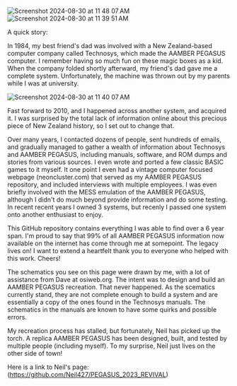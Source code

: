 
![Screenshot 2024-08-30 at 11 48 07 AM](https://github.com/user-attachments/assets/8b26752b-27a8-4d25-861a-bb9b2d95945c)
![Screenshot 2024-08-30 at 11 39 51 AM](https://github.com/user-attachments/assets/9eb25d82-8d87-4b7b-ae82-4e5a692e2aa8)

A quick story:

In 1984, my best friend's dad was involved with a New Zealand-based computer company called Technosys, which made the AAMBER PEGASUS computer. I remember having so much fun on these magic boxes as a kid. When the company folded shortly afterward, my friend's dad gave me a complete system. Unfortunately, the machine was thrown out by my parents while I was at university.

![Screenshot 2024-08-30 at 11 40 07 AM](https://github.com/user-attachments/assets/747b10c9-19d1-4bbf-b244-9aa0462e63c4)


Fast forward to 2010, and I happened across another system, and acquired it. I was surprised by the total lack of information online about this precious piece of New Zealand history, so I set out to change that. 

Over many years, I contacted dozens of people, sent hundreds of emails, and gradually managed to gather a wealth of information about Technosys and AAMBER PEGASUS, including manuals, software, and ROM dumps and stories from various sources. I even wrote and ported a few classic BASIC games to it myself. It one point I even had a vintage computer focused webpage (neoncluster.com) that served as my AAMBER PEGASUS repository, and included interviews with multiple employees. I was even briefly involved with the MESS emulation of the AAMBER PEGASUS, although I didn't do much beyond provide information and do some testing.
In recent recent years I owned 3 systems, but recenly I passed one system onto another enthusiast to enjoy.

This GitHub repository contains everything I was able to find over a 6 year span. I'm proud to say that 99% of all AAMBER PEGASUS information now available on the internet has come through me at somepoint. The legacy lives on! I want to extend a heartfelt thank you to everyone who helped with this work. Cheers!

The schematics you see on this page were drawn by me, with a lot of assistance from Dave at osiweb.org. The intent was to design and build an AAMBER PEGASUS recreation. That never happened. As the scematics currently stand, they are not complete enough to build a system and are essentially a copy of the ones found in the Technosys manuals. The schematics in the manuals are known to have some quirks and possible errors.

My recreation process has stalled, but fortunately, Neil has picked up the torch. A replica AAMBER PEGASUS has been designed, built, and tested by multiple people (including myself). To my surprise, Neil just lives on the other side of town!

Here is a link to Neil's page:
(https://github.com/Neil427/PEGASUS_2023_REVIVAL)

